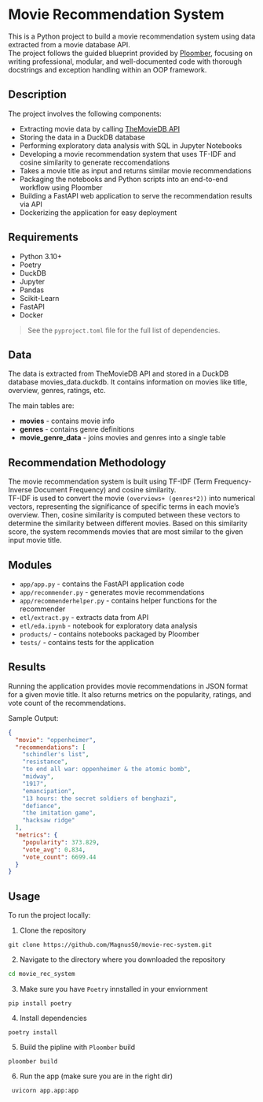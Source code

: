 # Movie Recommendation System
This is a Python project to build a movie recommendation system using data extracted from a movie database API. <br>
The project follows the guided blueprint provided by [Ploomber](https://github.com/ploomber/sql/tree/main), focusing on writing professional, modular, and well-documented code with thorough docstrings and exception handling within an OOP framework.
## Description
The project involves the following components:

- Extracting movie data by calling [TheMovieDB API](https://developer.themoviedb.org/docs/getting-started)
- Storing the data in a DuckDB database
- Performing exploratory data analysis with SQL in Jupyter Notebooks
- Developing a movie recommendation system that uses TF-IDF and cosine similarity to generate reccomendations
- Takes a movie title as input and returns similar movie recommendations
- Packaging the notebooks and Python scripts into an end-to-end workflow using Ploomber
- Building a FastAPI web application to serve the recommendation results via API
- Dockerizing the application for easy deployment

## Requirements
- Python 3.10+
- Poetry
- DuckDB
- Jupyter
- Pandas
- Scikit-Learn
- FastAPI
- Docker
> See the `pyproject.toml` file for the full list of dependencies.

## Data
The data is extracted from TheMovieDB API and stored in a DuckDB database movies_data.duckdb. It contains information on movies like title, overview, genres, ratings, etc.

The main tables are:

- **movies** - contains movie info
- **genres** - contains genre definitions
- **movie_genre_data** - joins movies and genres into a single table

## Recommendation Methodology

The movie recommendation system is built using TF-IDF (Term Frequency-Inverse Document Frequency) and cosine similarity. <br>
TF-IDF is used to convert the movie `(overviews+ (genres*2))` into numerical vectors, representing the significance of specific terms in each movie’s overview. 
Then, cosine similarity is computed between these vectors to determine the similarity between different movies. 
Based on this similarity score, the system recommends movies that are most similar to the given input movie title.

## Modules
- `app/app.py` - contains the FastAPI application code
- `app/recommender.py` - generates movie recommendations
- `app/recommenderhelper.py` - contains helper functions for the recommender
- `etl/extract.py` - extracts data from API
- `etl/eda.ipynb` - notebook for exploratory data analysis
- `products/` - contains notebooks packaged by Ploomber
- `tests/` - contains tests for the application

## Results
Running the application provides movie recommendations in JSON format for a given movie title. It also returns metrics on the popularity, ratings, and vote count of the recommendations.

Sample Output:
```json
{
  "movie": "oppenheimer",
  "recommendations": [
    "schindler's list",
    "resistance",
    "to end all war: oppenheimer & the atomic bomb",
    "midway",
    "1917",
    "emancipation",
    "13 hours: the secret soldiers of benghazi",
    "defiance",
    "the imitation game",
    "hacksaw ridge"
  ],
  "metrics": {
    "popularity": 373.829,
    "vote_avg": 0.834,
    "vote_count": 6699.44
  }
}
```

## Usage
To run the project locally:

1. Clone the repository
```
git clone https://github.com/MagnusS0/movie-rec-system.git
```
2. Navigate to the directory where you downloaded the repository
``` bash
cd movie_rec_system
```
3. Make sure you have `Poetry` innstalled in your enviornment
```
pip install poetry
```
4. Install dependencies
```
poetry install
```
5. Build the pipline with `Ploomber` build
```
ploomber build
```
6. Run the app (make sure you are in the right dir)
```
 uvicorn app.app:app
```
